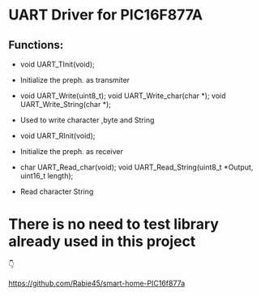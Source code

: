 # UART Driver for PIC16F877A
 
## Functions:

 - void UART_TInit(void); 
  - Initialize the preph. as transmiter

 - void UART_Write(uint8_t);  void UART_Write_char(char *); void UART_Write_String(char *);
  - Used to write character ,byte and String

 - void UART_RInit(void); 
  - Initialize the preph. as receiver

 - char UART_Read_char(void); void UART_Read_String(uint8_t *Output, uint16_t length);
  - Read character String

# There is no need to test library already used in this project
 
:point_down:

https://github.com/Rabie45/smart-home-PIC16f877a

 